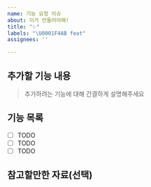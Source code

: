 ```yaml
---
name: 기능 요청 이슈
about: 이거 만들어야해!
title: "✨"
labels: "\U0001F4AB feat"
assignees: ''

---
```


## 추가할 기능 내용

> 추가하려는 기능에 대해 간결하게 설명해주세요

## 기능 목록 

- [ ] TODO
- [ ] TODO
- [ ] TODO

## 참고할만한 자료(선택)
